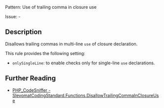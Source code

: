 Pattern: Use of trailing comma in closure use

Issue: -

## Description

Disallows trailing commas in multi-line `use` of closure declaration.

This rule provides the following setting:

* `onlySingleLine`: to enable checks only for single-line `use` declarations.

## Further Reading

* [PHP_CodeSniffer - SlevomatCodingStandard.Functions.DisallowTrailingCommaInClosureUse](https://github.com/slevomat/coding-standard/blob/master/doc/functions.md#slevomatcodingstandardfunctionsdisallowtrailingcommainclosureuse-)